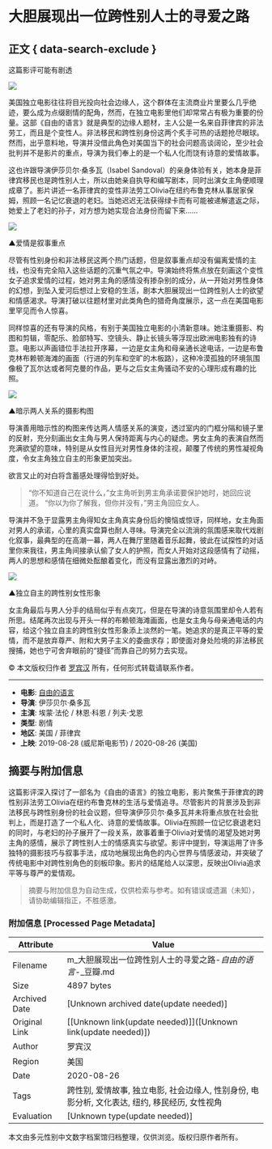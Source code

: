 # 大胆展现出一位跨性别人士的寻爱之路

## 正文 { data-search-exclude }


这篇影评可能有剧透

![](https://img3.doubanio.com/view/thing_review/l/public/p5791927.webp)

美国独立电影往往将目光投向社会边缘人，这个群体在主流商业片里要么几乎绝迹，要么成为点缀剧情的配角，然而，在独立电影里他们却常常占有极为重要的份量。这部《自由的语言》就是典型的边缘人题材，主人公是一名来自菲律宾的非法劳工，而且是个变性人。非法移民和跨性别身份这两个炙手可热的话题抢尽眼球。然而，出乎意料地，导演并没借此角色对美国当下的社会问题高谈阔论，至少社会批判并不是影片的重点，导演为我们奉上的是一个私人化而饶有诗意的爱情故事。

这也许跟导演伊莎贝尔·桑多瓦（Isabel Sandoval）的亲身体验有关，她本身是菲律宾移民也是跨性别人士，所以由她亲自执导和编写剧本，同时出演女主角便顺理成章了。影片讲述一名菲律宾的变性非法劳工Olivia在纽约布鲁克林从事居家保姆，照顾一名记忆衰退的老妇。当她迟迟无法获得绿卡而有可能被递解遣返之际，她爱上了老妇的孙子，对方想为她实现合法身份而留下来……

![](https://img1.doubanio.com/view/thing_review/l/public/p5791928.webp)

▲爱情是叙事重点

尽管有性别身份和非法移民这两个热门话题，但是叙事重点却没有偏离爱情的主线，也没有完全陷入这些话题的沉重气氛之中。导演始终将焦点放在刻画这个变性女子追求爱情的过程，她对男主角的感情没有掺杂别的成分，从一开始对男性身体的幻想，到坠入爱河后想过上安稳的生活，剧本大胆展现出一位跨性别人士的欲望和情感渴求。导演打破以往题材里对此类角色的猎奇角度展示，这一点在美国电影里罕见而令人惊喜。

同样惊喜的还有导演的风格，有别于美国独立电影的小清新意味。她注重摄影、构图和剪辑，零配乐、脸部特写、空镜头、静止长镜头等浮现出欧洲电影独有的诗意。电影以声画错位手法拉开序幕，一边是女主角和母亲通长途电话，一边是布鲁克林布赖顿海滩的画面（行进的列车和空旷的木板路），这种冷漠孤独的环境氛围像极了瓦尔达或者阿克曼的作品，更与之后女主角骚动不安的心理形成有趣的比照。

![](https://img1.doubanio.com/view/thing_review/l/public/p5791929.webp)

▲暗示两人关系的摄影构图

导演善用暗示性的构图来传达两人情感关系的演变，透过室内的门框分隔和镜子里的反射，充分刻画出女主角与男人保持距离与内心的疑虑。男女主角的表演自然而充满欲望的意味，特别是从女性目光对男性身体的注视，颠覆了传统的男性凝视角度，令女主角独立自主的形象更加突出。

欲言又止的对白将含蓄感处理得恰到好处。

> “你不知道自己在说什么，”女主角听到男主角承诺要保护她时，她回应说道。 “你以为你了解我，但你并没有，”男主角回应女人。

导演并不急于显露男主角得知女主角真实身份后的懊恼或惊讶，同样地，女主角面对男人的承诺，心里的真实盘算也耐人寻味。导演完全以流淌的氛围感来取代戏剧化叙事，最典型的在高潮一幕，两人在舞厅里随着音乐起舞，彼此在试探性的对话里你来我往，男主角间接承认偷了女人的护照，而女人开始对这段感情有了动摇，两人的思想和感情在细微处酝酿着变化，而没有显露出激烈的对峙。

![](https://img1.doubanio.com/view/thing_review/l/public/p5791930.webp)

▲独立自主的跨性别女性形象

女主角最后与男人分手的结局似乎有点突兀，但是在导演的诗意氛围里却令人若有所思。结尾再次出现与开头一样的布赖顿海滩画面，也是女主角与母亲通电话的内容，给这个独立自主的跨性别女性形象添上淡然的一笔。她追求的是真正平等的爱情，而不是放弃尊严、附和大男子主义的委曲求存；即使面对身处险境的非法移民搜捕，她也宁可舍弃眼前的“捷径”而靠自己的努力去实现。

© 本文版权归作者 [罗宾汉](https://www.douban.com/people/itheque/) 所有，任何形式转载请联系作者。

---

- **电影**: [自由的语言](https://movie.douban.com/subject/33383633/)
- **导演**: 伊莎贝尔·桑多瓦
- **主演**: 埃蒙·法伦 / 林恩·科恩 / 列夫·戈恩
- **类型**: 剧情
- **地区**: 美国 / 菲律宾
- **上映**: 2019-08-28 (威尼斯电影节) / 2020-08-26 (美国)
<!-- tcd_original_link https://m.douban.com/movie/review/13336673/ -->


## 摘要与附加信息

<!-- tcd_abstract -->
这篇影评深入探讨了一部名为《自由的语言》的独立电影，影片聚焦于菲律宾的跨性别非法劳工Olivia在纽约布鲁克林的生活与爱情追寻。尽管影片的背景涉及到非法移民与跨性别身份的社会议题，但导演伊莎贝尔·桑多瓦并未将重点放在社会批判上，而是打造了一个私人化、诗意的爱情故事。Olivia在照顾一位记忆衰退老妇的同时，与老妇的孙子展开了一段关系，故事着重于Olivia对爱情的渴望及她对男主角的感情，展示了跨性别人士的情感真实与欲望。影评中提到，导演运用了许多独特的摄影技巧与叙事手法，成功地展现出角色的内心世界与情感波动，并突破了传统电影中对跨性别角色的刻板印象。影片的结尾给人以深思，反映出Olivia追求平等与尊严的爱情观。
<!-- tcd_abstract_end -->

> 摘要与附加信息为自动生成，仅供检索与参考。如有错误或遗漏（未知），请协助编辑指正，不胜感激。

### 附加信息 [Processed Page Metadata]

| Attribute       | Value                                  |
|-----------------|----------------------------------------|
| Filename        | m_大胆展现出一位跨性别人士的寻爱之路-_自由的语言_-_豆瓣.md                             |
| Size            | 4897 bytes                           |
| Archived Date   | [Unknown archived date(update needed)]                             |
| Original Link   | [[Unknown link(update needed)]]([Unknown link(update needed)])                       |
| Author          | 罗宾汉                               |
| Region          | 美国                               |
| Date            | 2020-08-26                                 |
| Tags            | 跨性别, 爱情故事, 独立电影, 社会边缘人, 性别身份, 电影分析, 文化表达, 纽约, 移民经历, 女性视角                                 |
| Evaluation            | [Unknown type(update needed)]                                 |
<!-- tcd_table_end -->

本文由多元性别中文数字档案馆归档整理，仅供浏览。版权归原作者所有。
